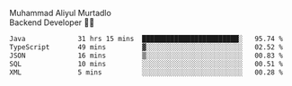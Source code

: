 Muhammad Aliyul Murtadlo
<br>
Backend Developer 👨‍💻
<br>
<!--START_SECTION:waka-->

```txt
Java             31 hrs 15 mins  ████████████████████████░   95.74 %
TypeScript       49 mins         ▓░░░░░░░░░░░░░░░░░░░░░░░░   02.52 %
JSON             16 mins         ▒░░░░░░░░░░░░░░░░░░░░░░░░   00.83 %
SQL              10 mins         ░░░░░░░░░░░░░░░░░░░░░░░░░   00.51 %
XML              5 mins          ░░░░░░░░░░░░░░░░░░░░░░░░░   00.28 %
```

<!--END_SECTION:waka-->
